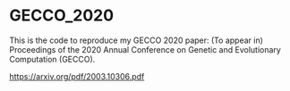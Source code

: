 # GECCO_2020

This is the code to reproduce my GECCO 2020 paper: (To appear in) Proceedings of the 2020 Annual Conference on Genetic and Evolutionary Computation (GECCO).

https://arxiv.org/pdf/2003.10306.pdf
